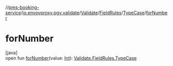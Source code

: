//[pms-booking-service](../../../../../index.md)/[io.envoyproxy.pgv.validate](../../../index.md)/[Validate](../../index.md)/[FieldRules](../index.md)/[TypeCase](index.md)/[forNumber](for-number.md)

# forNumber

[java]\
open fun [forNumber](for-number.md)(value: [Int](https://kotlinlang.org/api/core/kotlin-stdlib/kotlin/-int/index.html)): [Validate.FieldRules.TypeCase](index.md)